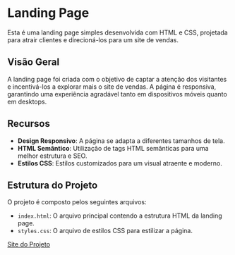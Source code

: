 # Landing Page

Esta é uma landing page simples desenvolvida com HTML e CSS, projetada para atrair clientes e direcioná-los para um site de vendas.

## Visão Geral

A landing page foi criada com o objetivo de captar a atenção dos visitantes e incentivá-los a explorar mais o site de vendas. A página é responsiva, garantindo uma experiência agradável tanto em dispositivos móveis quanto em desktops.

## Recursos

- **Design Responsivo**: A página se adapta a diferentes tamanhos de tela.
- **HTML Semântico**: Utilização de tags HTML semânticas para uma melhor estrutura e SEO.
- **Estilos CSS**: Estilos customizados para um visual atraente e moderno.

## Estrutura do Projeto

O projeto é composto pelos seguintes arquivos:

- `index.html`: O arquivo principal contendo a estrutura HTML da landing page.
- `styles.css`: O arquivo de estilos CSS para estilizar a página.


[Site do Projeto](gluco6naturalhealth.com)
